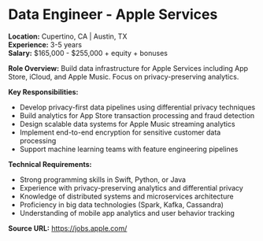 # Data Engineer - Apple Services

**Location:** Cupertino, CA | Austin, TX  
**Experience:** 3-5 years  
**Salary:** $165,000 - $255,000 + equity + bonuses

**Role Overview:**
Build data infrastructure for Apple Services including App Store, iCloud, and Apple Music. Focus on privacy-preserving analytics.

**Key Responsibilities:**
- Develop privacy-first data pipelines using differential privacy techniques
- Build analytics for App Store transaction processing and fraud detection
- Design scalable data systems for Apple Music streaming analytics
- Implement end-to-end encryption for sensitive customer data processing
- Support machine learning teams with feature engineering pipelines

**Technical Requirements:**
- Strong programming skills in Swift, Python, or Java
- Experience with privacy-preserving analytics and differential privacy
- Knowledge of distributed systems and microservices architecture
- Proficiency in big data technologies (Spark, Kafka, Cassandra)
- Understanding of mobile app analytics and user behavior tracking

**Source URL:** https://jobs.apple.com/